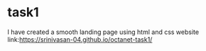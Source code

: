 # task1
I have created a smooth landing page using html and css
website link:https://srinivasan-04.github.io/octanet-task1/
